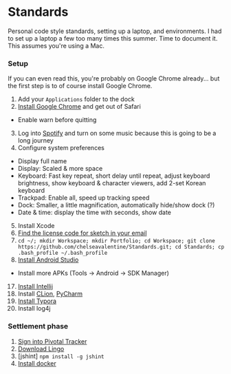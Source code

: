 # Standards
Personal code style standards, setting up a laptop, and environments. I had to set up a laptop a few too many times this summer. Time to document it. This assumes you're using a Mac.

### Setup

If you can even read this, you're probably on Google Chrome already... but the first step is to of course install Google Chrome.

1. Add your `Applications` folder to the dock
2. [Install Google Chrome](https://www.google.com/chrome/) and get out of Safari
  * Enable warn before quitting
3. Log into [Spotify](https://play.spotify.com/) and turn on some music because this is going to be a long journey
4. Configure system preferences
  * Display full name
  * Display: Scaled & more space
  * Keyboard: Fast key repeat, short delay until repeat, adjust keyboard brightness, show keyboard & character viewers, add 2-set Korean keyboard
  * Trackpad: Enable all, speed up tracking speed
  * Dock: Smaller, a little magnification, automatically hide/show dock (?)
  * Date & time: display the time with seconds, show date
5. Install Xcode
10.  [Find the license code for sketch in your email](https://inbox.google.com/search/sketch%20license%20thank%20you%20for%20buying%20sketch)
12. `cd ~/; mkdir Workspace; mkdir Portfolio; cd Workspace; git clone https://github.com/chelseavalentine/Standards.git; cd Standards; cp .bash_profile ~/.bash_profile`
15. [Install Android Studio](https://developer.android.com/studio/index.html)
  * Install more APKs (Tools -> Android -> SDK Manager)
17. [Install Intellij](https://www.jetbrains.com/idea/download/)
18. Install [CLion](https://www.jetbrains.com/clion/), [PyCharm](https://www.jetbrains.com/pycharm/)
19. [Install Typora](https://www.macupdate.com/app/mac/52992/typora)
28. Install log4j

### Settlement phase

1. [Sign into Pivotal Tracker](https://www.pivotaltracker.com/signin)
8. [Download Lingo](https://www.lingoapp.com/)
9. [jshint] `npm install -g jshint`
10. [Install docker](www.docker.com)
